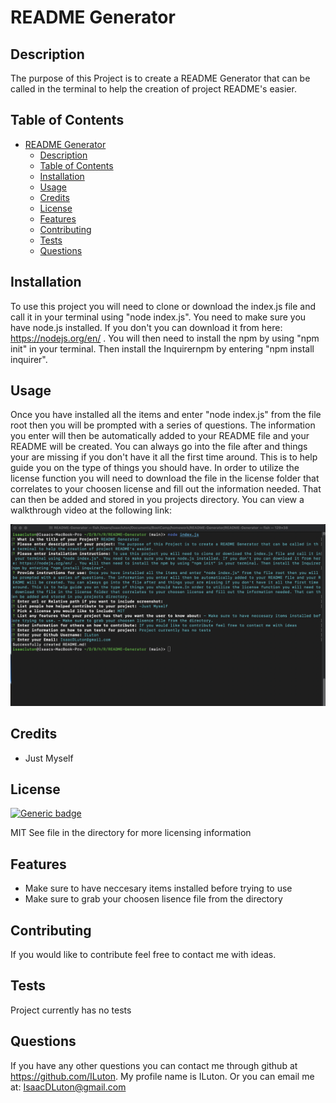 # README Generator

## Description

The purpose of this Project is to create a README Generator that can be called in the terminal to help the creation of project README's easier. 

## Table of Contents

- [README Generator](#readme-generator)
  - [Description](#description)
  - [Table of Contents](#table-of-contents)
  - [Installation](#installation)
  - [Usage](#usage)
  - [Credits](#credits)
  - [License](#license)
  - [Features](#features)
  - [Contributing](#contributing)
  - [Tests](#tests)
  - [Questions](#questions)

## Installation
To use this project you will need to clone or download the index.js file and call it in your terminal using "node index.js". You need to make sure you have node.js installed. If you don't you can download it from here: https://nodejs.org/en/ . You will then need to install the npm by using "npm init" in your terminal. Then install the Inquirernpm by entering "npm install inquirer". 

## Usage
Once you have installed all the items and enter "node index.js" from the file root then you will be prompted with a series of questions. The information you enter will then be automatically added to your README file and your README will be created. You can always go into the file after and things your are missing if you don't have it all the first time around. This is to help guide you on the type of things you should have. In order to utilize the license function you will need to download the file in the license folder that correlates to your choosen license and fill out the information needed. That can then be added and stored in you projects directory. You can view a walkthrough video at the following link: 

![alt text](./Screen%20Shot%202022-04-24%20at%204.43.18%20PM.png)

## Credits
- Just Myself

## License 
[![Generic badge](https://img.shields.io/badge/license-MIT-<COLOR>.svg)](https://shields.io/)

MIT
See file in the directory for more licensing information

## Features
- Make sure to have neccesary items installed before trying to use
- Make sure to grab your choosen lisence file from the directory 

## Contributing
If you would like to contribute feel free to contact me with ideas.


## Tests
Project currently has no tests

## Questions

If you have any other questions you can contact me through github at https://github.com/ILuton. My profile name is ILuton. Or you can email me at: IsaacDLuton@gmail.com
